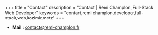 +++
title = "Contact"
description = "Contact | Rémi Champlon, Full-Stack Web Developer"
keywords = "contact,remi champlon,developer,full-stack,web,kazimir,metz"
+++

- **Mail :** contact@remi-champlon.fr
